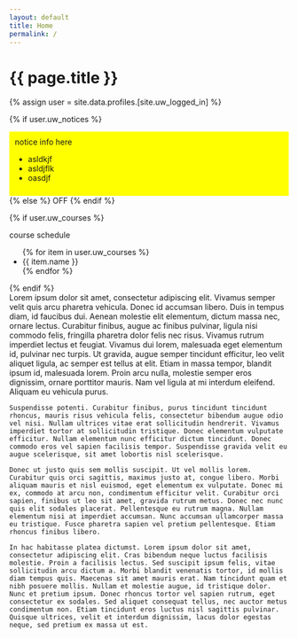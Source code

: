 ```yaml
---
layout: default
title: Home
permalink: /
---
```


<h1>{{ page.title }}</h1>

{% assign user = site.data.profiles.[site.uw_logged_in] %}

{% if user.uw_notices %}
<div class="myuw-card" style="padding:10px; background-color: yellow; ">
    notice info here
    <ul>
        <li>asldkjf</li>
        <li>asldjflk</li>
        <li>oasdjf</li>
    </ul>
</div>
{% else %}
OFF
{% endif %}

{% if user.uw_courses %}
<div class="myuw-card">
course schedule
    <ul>
        {% for item in user.uw_courses %}
        <li>{{ item.name }}</li>
        {% endfor %}
    </ul>
</div>
{% endif %}

<div class="myuw-card">
    Lorem ipsum dolor sit amet, consectetur adipiscing elit. Vivamus semper velit quis arcu pharetra vehicula. Donec id accumsan libero. Duis in tempus diam, id faucibus dui. Aenean molestie elit elementum, dictum massa nec, ornare lectus. Curabitur finibus, augue ac finibus pulvinar, ligula nisi commodo felis, fringilla pharetra dolor felis nec risus. Vivamus rutrum imperdiet lectus et feugiat. Vivamus dui lorem, malesuada eget elementum id, pulvinar nec turpis. Ut gravida, augue semper tincidunt efficitur, leo velit aliquet ligula, ac semper est tellus at elit. Etiam in massa tempor, blandit ipsum id, malesuada lorem. Proin arcu nulla, molestie semper eros dignissim, ornare porttitor mauris. Nam vel ligula at mi interdum eleifend. Aliquam eu vehicula purus.

    Suspendisse potenti. Curabitur finibus, purus tincidunt tincidunt rhoncus, mauris risus vehicula felis, consectetur bibendum augue odio vel nisi. Nullam ultrices vitae erat sollicitudin hendrerit. Vivamus imperdiet tortor at sollicitudin tristique. Donec elementum vulputate efficitur. Nullam elementum nunc efficitur dictum tincidunt. Donec commodo eros vel sapien facilisis tempor. Suspendisse gravida velit eu augue scelerisque, sit amet lobortis nisl scelerisque.

    Donec ut justo quis sem mollis suscipit. Ut vel mollis lorem. Curabitur quis orci sagittis, maximus justo at, congue libero. Morbi aliquam mauris et nisl euismod, eget elementum ex vulputate. Donec mi ex, commodo at arcu non, condimentum efficitur velit. Curabitur orci sapien, finibus ut leo sit amet, gravida rutrum metus. Donec nec nunc quis elit sodales placerat. Pellentesque eu rutrum magna. Nullam elementum nisi at imperdiet accumsan. Nunc accumsan ullamcorper massa eu tristique. Fusce pharetra sapien vel pretium pellentesque. Etiam rhoncus finibus libero.

    In hac habitasse platea dictumst. Lorem ipsum dolor sit amet, consectetur adipiscing elit. Cras bibendum neque luctus facilisis molestie. Proin a facilisis lectus. Sed suscipit ipsum felis, vitae sollicitudin arcu dictum a. Morbi blandit venenatis tortor, id mollis diam tempus quis. Maecenas sit amet mauris erat. Nam tincidunt quam et nibh posuere mollis. Nullam et molestie augue, id tristique dolor. Nunc et pretium ipsum. Donec rhoncus tortor vel sapien rutrum, eget consectetur ex sodales. Sed aliquet consequat tellus, nec auctor metus condimentum non. Etiam tincidunt eros luctus nisl sagittis pulvinar. Quisque ultrices, velit et interdum dignissim, lacus dolor egestas neque, sed pretium ex massa ut est.
</div>
